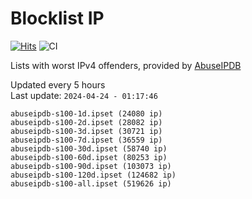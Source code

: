 # Blocklist IP

[![Hits](https://hits.seeyoufarm.com/api/count/incr/badge.svg?url=https%3A%2F%2Fgithub.com%2Fborestad%2Fblocklist-ip%2F&count_bg=%2379C83D&title_bg=%23555555&icon=&icon_color=%23E7E7E7&title=hits&edge_flat=false)](https://hits.seeyoufarm.com)  ![CI](https://img.shields.io/github/workflow/status/borestad/blocklist-ip/CI?style=flat-square)

Lists with worst IPv4 offenders, provided by [AbuseIPDB](https://www.abuseipdb.com/)

<!-- FOOTER-PLACEHOLDER -->
Updated every 5 hours<br>
Last update: `2024-04-24 - 01:17:46`
```
abuseipdb-s100-1d.ipset (24080 ip)
abuseipdb-s100-2d.ipset (28082 ip)
abuseipdb-s100-3d.ipset (30721 ip)
abuseipdb-s100-7d.ipset (36559 ip)
abuseipdb-s100-30d.ipset (58740 ip)
abuseipdb-s100-60d.ipset (80253 ip)
abuseipdb-s100-90d.ipset (103073 ip)
abuseipdb-s100-120d.ipset (124682 ip)
abuseipdb-s100-all.ipset (519626 ip)
```

